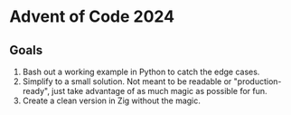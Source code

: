 # Advent of Code 2024

## Goals

1. Bash out a working example in Python to catch the edge cases.
2. Simplify to a small solution. Not meant to be readable or "production-ready", just take advantage of as much magic as possible for fun.
3. Create a clean version in Zig without the magic.
